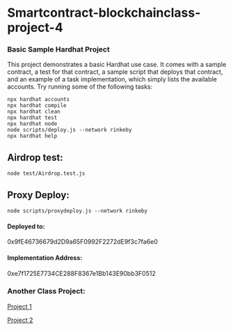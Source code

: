 # Smartcontract-blockchainclass-project-4
### Basic Sample Hardhat Project
This project demonstrates a basic Hardhat use case. It comes with a sample contract, a test for that contract, a sample script that deploys that contract, and an example of a task implementation, which simply lists the available accounts.
Try running some of the following tasks:
```shell
npx hardhat accounts
npx hardhat compile
npx hardhat clean
npx hardhat test
npx hardhat node
node scripts/deploy.js --network rinkeby
npx hardhat help
```
## Airdrop test:
```shell
node test/Airdrop.test.js
```


## Proxy Deploy:
```shell
node scripts/proxydeploy.js --network rinkeby
```
#### Deployed to: 
0x9fE46736679d2D9a65F0992F2272dE9f3c7fa6e0
#### Implementation Address: 
0xe7f1725E7734CE288F8367e1Bb143E90bb3F0512

### Another Class Project:

[Project 1](https://github.com/Sotatek-DucNguyen6/smartcontract-blockchainclass-project-1)

[Project 2](https://github.com/Sotatek-DucNguyen6/smartcontract-blockchainclass-project-2)
